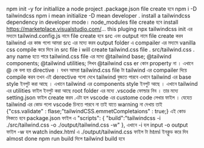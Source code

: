 npm init -y for initiallize a node project .package.json file create হবে
npm i -D tailwindcss npm i mean initialize -D mean developer . install a tailwindcss dependency in developer mode। node_modules file create হবে
install https://marketplace.visualstudio.com/... this pluging
npx tailwindcss init এর মদ্যমে tailwind.config.js নামে file create হবে
src এবং output নামে file create করব
tailwind এর কাজ গলো আমরা src এর মদ্যে করব
output folder এ compailer এর মদ্যমে vanilla css compile করে দিবে
in src file i will create tailwind.css file . src/tailwind.css . any name হতে পারে
tailwind.css file এর মদ্যে @tailwind base; @tailwind components; @tailwind utilities; লিখব
@tailwind css er কোন property না । এখানে @ কে বলা হয় directive । যখন আমরা tailwind.css file টা tailwind এর compailer দিয়ে compile করব তখন এই derective গলো দেখে tailwind বুজতে পারবে এখানে tailwind এর base style ইনপুট করা আছে । এখানে tailwind এর components style ইনপুট আছে । এখানে tailwind এর utilities ফাইল ইনপুট করা আছে
root folder এর মদ্যে .vscode ফোল্ডার নিব । তার মদ্যে setting.json ফাইল create করব .এটা হল vscode এর custome code লেখার ফাইল । যেহেত tailwind এর কোড গলো vscode চিনতে পারবে না তাই যাতে warning না দেখায় তাই {"css.validate" : flase;"tailwindCSS.emmetCompletaions" : true;} এই কোড লিকতে হবে
package.json ফাইল এ "scripts": {
"build":"tailwindcss -i ./src/tailwind.css -o ./output/tailwind.css -w"
}, এখানে -i হল input -o output ফাইল -w হল watch
index.html এ ./output/tailwind.css ফাইল টা html ইনক্লুড করে দিব
almost done
npm run build দিলে tailwind build হবে
